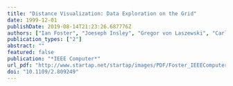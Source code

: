 ```yaml
---
title: "Distance Visualization: Data Exploration on the Grid"
date: 1999-12-01
publishDate: 2019-08-14T21:23:26.687776Z
authors: ["Ian Foster", "Joeseph Insley", "Gregor von Laszewski", "Carl Kesselman", "Marcus Thiebaux"]
publication_types: ["2"]
abstract: ""
featured: false
publication: "*IEEE Computer*"
url_pdf: "http://www.startap.net/startap/images/PDF/Foster_IEEEComputer.pdf"
doi: "10.1109/2.809249"
---
```


